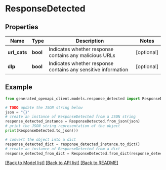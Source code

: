 # ResponseDetected


## Properties

Name | Type | Description | Notes
------------ | ------------- | ------------- | -------------
**url_cats** | **bool** | Indicates whether response contains any malicious URLs | [optional]
**dlp** | **bool** | Indicates whether response contains any sensitive information | [optional]

## Example

```python
from generated_openapi_client.models.response_detected import ResponseDetected

# TODO update the JSON string below
json = "{}"
# create an instance of ResponseDetected from a JSON string
response_detected_instance = ResponseDetected.from_json(json)
# print the JSON string representation of the object
print(ResponseDetected.to_json())

# convert the object into a dict
response_detected_dict = response_detected_instance.to_dict()
# create an instance of ResponseDetected from a dict
response_detected_from_dict = ResponseDetected.from_dict(response_detected_dict)
```
[[Back to Model list]](../README.md#documentation-for-models) [[Back to API list]](../README.md#documentation-for-api-endpoints) [[Back to README]](../README.md)

